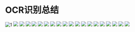 # OCR识别总结
![1](https://raw.githubusercontent.com/ilovescrapy/img-floder/master/img/OCR%E6%96%87%E5%AD%97%E8%AF%86%E5%88%AB/%E5%BE%AE%E4%BF%A1%E5%9B%BE%E7%89%87_201910261445491.png)
![](https://raw.githubusercontent.com/ilovescrapy/img-floder/master/img/OCR%E6%96%87%E5%AD%97%E8%AF%86%E5%88%AB/%E5%BE%AE%E4%BF%A1%E5%9B%BE%E7%89%87_201910261445492.png)
![](https://raw.githubusercontent.com/ilovescrapy/img-floder/master/img/OCR%E6%96%87%E5%AD%97%E8%AF%86%E5%88%AB/%E5%BE%AE%E4%BF%A1%E5%9B%BE%E7%89%87_201910261445493.png)
![](https://raw.githubusercontent.com/ilovescrapy/img-floder/master/img/OCR%E6%96%87%E5%AD%97%E8%AF%86%E5%88%AB/%E5%BE%AE%E4%BF%A1%E5%9B%BE%E7%89%87_20191026144549.png)
![](https://raw.githubusercontent.com/ilovescrapy/img-floder/master/img/OCR%E6%96%87%E5%AD%97%E8%AF%86%E5%88%AB/%E5%BE%AE%E4%BF%A1%E5%9B%BE%E7%89%87_201910261445494.png)
![](https://raw.githubusercontent.com/ilovescrapy/img-floder/master/img/OCR%E6%96%87%E5%AD%97%E8%AF%86%E5%88%AB/%E5%BE%AE%E4%BF%A1%E5%9B%BE%E7%89%87_201910261445495.png)
![](https://raw.githubusercontent.com/ilovescrapy/img-floder/master/img/OCR%E6%96%87%E5%AD%97%E8%AF%86%E5%88%AB/%E5%BE%AE%E4%BF%A1%E5%9B%BE%E7%89%87_201910261445496.png)
![](https://raw.githubusercontent.com/ilovescrapy/img-floder/master/img/OCR%E6%96%87%E5%AD%97%E8%AF%86%E5%88%AB/%E5%BE%AE%E4%BF%A1%E5%9B%BE%E7%89%87_201910261445497.png)
![](https://raw.githubusercontent.com/ilovescrapy/img-floder/master/img/OCR%E6%96%87%E5%AD%97%E8%AF%86%E5%88%AB/%E5%BE%AE%E4%BF%A1%E5%9B%BE%E7%89%87_201910261445498.png)
![](https://raw.githubusercontent.com/ilovescrapy/img-floder/master/img/OCR%E6%96%87%E5%AD%97%E8%AF%86%E5%88%AB/%E5%BE%AE%E4%BF%A1%E5%9B%BE%E7%89%87_201910261445499.png)
![](https://raw.githubusercontent.com/ilovescrapy/img-floder/master/img/OCR%E6%96%87%E5%AD%97%E8%AF%86%E5%88%AB/%E5%BE%AE%E4%BF%A1%E5%9B%BE%E7%89%87_2019102614454910.png)
![](https://raw.githubusercontent.com/ilovescrapy/img-floder/master/img/OCR%E6%96%87%E5%AD%97%E8%AF%86%E5%88%AB/%E5%BE%AE%E4%BF%A1%E5%9B%BE%E7%89%87_2019102614454911.png)
![](https://raw.githubusercontent.com/ilovescrapy/img-floder/master/img/OCR%E6%96%87%E5%AD%97%E8%AF%86%E5%88%AB/%E5%BE%AE%E4%BF%A1%E5%9B%BE%E7%89%87_2019102614454912.png)
![](https://raw.githubusercontent.com/ilovescrapy/img-floder/master/img/OCR%E6%96%87%E5%AD%97%E8%AF%86%E5%88%AB/%E5%BE%AE%E4%BF%A1%E5%9B%BE%E7%89%87_2019102614454913.png)
![](https://raw.githubusercontent.com/ilovescrapy/img-floder/master/img/OCR%E6%96%87%E5%AD%97%E8%AF%86%E5%88%AB/%E5%BE%AE%E4%BF%A1%E5%9B%BE%E7%89%87_2019102614454914.png)
![](https://raw.githubusercontent.com/ilovescrapy/img-floder/master/img/OCR%E6%96%87%E5%AD%97%E8%AF%86%E5%88%AB/%E5%BE%AE%E4%BF%A1%E5%9B%BE%E7%89%87_2019102614454915.png)
![](https://raw.githubusercontent.com/ilovescrapy/img-floder/master/img/OCR%E6%96%87%E5%AD%97%E8%AF%86%E5%88%AB/%E5%BE%AE%E4%BF%A1%E5%9B%BE%E7%89%87_2019102614454916.png)
![](https://raw.githubusercontent.com/ilovescrapy/img-floder/master/img/OCR%E6%96%87%E5%AD%97%E8%AF%86%E5%88%AB/%E5%BE%AE%E4%BF%A1%E5%9B%BE%E7%89%87_2019102614454917.png)
![](https://raw.githubusercontent.com/ilovescrapy/img-floder/master/img/OCR%E6%96%87%E5%AD%97%E8%AF%86%E5%88%AB/%E5%BE%AE%E4%BF%A1%E5%9B%BE%E7%89%87_2019102614454918.png)
![](https://raw.githubusercontent.com/ilovescrapy/img-floder/master/img/OCR%E6%96%87%E5%AD%97%E8%AF%86%E5%88%AB/%E5%BE%AE%E4%BF%A1%E5%9B%BE%E7%89%87_2019102614454919.png)
